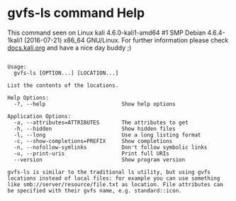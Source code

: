 # gvfs-ls command Help
 
 This command seen on Linux kali 4.6.0-kali1-amd64 #1 SMP Debian 4.6.4-1kali1 (2016-07-21) x86_64 GNU/Linux. For further information please check [docs.kali.org](docs.kali.org) and have a nice day buddy ;) 

~~~

Usage:
  gvfs-ls [OPTION...] [LOCATION...]

List the contents of the locations.

Help Options:
  -?, --help                        Show help options

Application Options:
  -a, --attributes=ATTRIBUTES       The attributes to get
  -h, --hidden                      Show hidden files
  -l, --long                        Use a long listing format
  -c, --show-completions=PREFIX     Show completions
  -n, --nofollow-symlinks           Don't follow symbolic links
  -u, --print-uris                  Print full URIs
  --version                         Show program version

gvfs-ls is similar to the traditional ls utility, but using gvfs
locations instead of local files: for example you can use something
like smb://server/resource/file.txt as location. File attributes can
be specified with their gvfs name, e.g. standard::icon.

~~~
